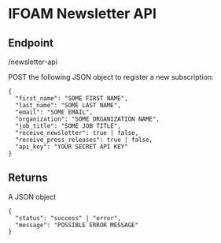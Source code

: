 # IFOAM Newsletter API

## Endpoint

/newsletter-api

POST the following JSON object to register a new subscription:

```
{
  "first_name": "SOME FIRST NAME",
  "last_name": "SOME LAST NAME",
  "email": "SOME EMAIL",
  "organization": "SOME ORGANIZATION NAME",
  "job_title": "SOME JOB TITLE",
  "receive_newsletter": true | false,
  "receive_press_releases": true | false,
  "api_key": "YOUR SECRET API KEY"
}
```

## Returns

A JSON object

```
{
  "status": "success" | "error",
  "message": "POSSIBLE ERROR MESSAGE"
}
```